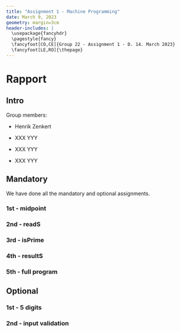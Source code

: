 ```yaml
---
title: "Assignment 1 - Machine Programming"
date: March 9, 2023
geometry: margin=3cm
header-includes: |
  \usepackage{fancyhdr}
  \pagestyle{fancy}
  \fancyfoot[CO,CE]{Group 22 - Assignment 1 - D. 14. March 2023}
  \fancyfoot[LE,RO]{\thepage}
---
```


# Rapport

## Intro

Group  members:

- Henrik Zenkert

- XXX YYY

- XXX YYY

- XXX YYY

## Mandatory 

We have done all the mandatory and optional assignments.

### 1st - midpoint

### 2nd - readS

### 3rd - isPrime

### 4th - resultS

### 5th - full program

## Optional

### 1st - 5 digits

### 2nd - input validation

